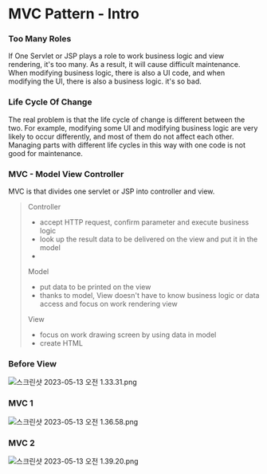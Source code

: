 # MVC Pattern - Intro
### Too Many Roles
If One Servlet or JSP plays a role to work business logic and view rendering, it's too many.
As a result, it will cause difficult maintenance.
When modifying business logic, there is also a UI code, and when modifying the UI, there is also a business logic.
it's so bad.

### Life Cycle Of Change
The real problem is that the life cycle of change is different between the two. 
For example, modifying some UI and modifying business logic are very likely to occur differently, and most of them do not affect each other. 
Managing parts with different life cycles in this way with one code is not good for maintenance.

### MVC - Model View Controller
MVC is that divides one servlet or JSP into controller and view.
> Controller
> - accept HTTP request, confirm parameter and execute business logic
> - look up the result data to be delivered on the view and put it in the model
> - 
> Model
> - put data to be printed on the view
> - thanks to model, View doesn't have to know business logic or data access and focus on work rendering view
> 
> View
> - focus on work drawing screen by using data in model
> - create HTML

### Before View 
![스크린샷 2023-05-13 오전 1.33.31.png](..%2F..%2F..%2F..%2F..%2F..%2F..%2F..%2Fvar%2Ffolders%2Fbm%2Fqyr7vjg51vb_41t7vjsz3bqc0000gn%2FT%2FTemporaryItems%2FNSIRD_screencaptureui_hAEesN%2F%EC%8A%A4%ED%81%AC%EB%A6%B0%EC%83%B7%202023-05-13%20%EC%98%A4%EC%A0%84%201.33.31.png)
### MVC 1
![스크린샷 2023-05-13 오전 1.36.58.png](..%2F..%2F..%2F..%2F..%2F%EC%8A%A4%ED%81%AC%EB%A6%B0%EC%83%B7%202023-05-13%20%EC%98%A4%EC%A0%84%201.36.58.png)
### MVC 2
![스크린샷 2023-05-13 오전 1.39.20.png](..%2F..%2F..%2F..%2F..%2F..%2F..%2F..%2Fvar%2Ffolders%2Fbm%2Fqyr7vjg51vb_41t7vjsz3bqc0000gn%2FT%2FTemporaryItems%2FNSIRD_screencaptureui_BSU7ac%2F%EC%8A%A4%ED%81%AC%EB%A6%B0%EC%83%B7%202023-05-13%20%EC%98%A4%EC%A0%84%201.39.20.png)